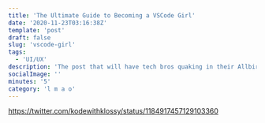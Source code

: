 ```yaml
---
title: 'The Ultimate Guide to Becoming a VSCode Girl'
date: '2020-11-23T03:16:38Z'
template: 'post'
draft: false
slug: 'vscode-girl'
tags:
  - 'UI/UX'
description: 'The post that will have tech bros quaking in their Allbirds wool runners ... Step 10: Make a personal site ... Step 11: Link said personal site on Hinge'
socialImage: ''
minutes: '5'
category: 'l m a o'
---
```


https://twitter.com/kodewithklossy/status/1184917457129103360
